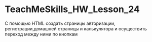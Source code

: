# TeachMeSkills_HW_Lesson_24
С помощью HTML создать страницы авторизации, регистрации,домашней страницы и калькулятора и осуществить переход между ними по кнопкам
